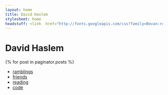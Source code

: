 ```yaml
---
layout: home
title: David Haslem
stylesheet: home
headstuff: <link  href="http://fonts.googleapis.com/css?family=Bevan:regular" rel="stylesheet" type="text/css" >
---
```


David Haslem
============

{% for post in paginator.posts %}

<nav>
<ul>
  <li><a class="twitter" href="http://twitter.com/therabidbanana">ramblings</a></li>
  <li><a class="facebook" href="http://facebook.com/therabidbanana">friends</a></li>
  <li><a class="newsblur" href="http://therabidbanana.newsblur.com">reading</a></li>
  <li><a class="github" href="http://github.com/therabidbanana">code</a></li>
</ul>
</nav>
